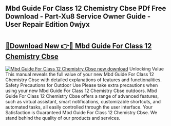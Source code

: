 ## Mbd Guide For Class 12 Chemistry Cbse PDf Free Download - Part-Xu8 Service Owner Guide - User Repair Edition 0wjyx

# <h2><a href="http://bc5184.oget.top/?id=Mbd+Guide+For+Class+12+Chemistry+Cbse">🔗Download New 👉🔴 Mbd Guide For Class 12 Chemistry Cbse</a></h2>

[![Mbd Guide For Class 12 Chemistry Cbse new download](https://i.imgur.com/5g1atiW.png)](http://bc5184.oget.top/?id=Mbd+Guide+For+Class+12+Chemistry+Cbse)
Unlocking Value This manual reveals the full value of your new Mbd Guide For Class 12 Chemistry Cbse with detailed explanations of features and functionalities. Safety Precautions for Outdoor Use Please take extra precautions when using your new Mbd Guide For Class 12 Chemistry Cbse outdoors. Mbd Guide For Class 12 Chemistry Cbse offers a range of advanced features, such as virtual assistant, smart notifications, customizable shortcuts, and automated tasks, all easily controlled through the user interface. Your Satisfaction is Guaranteed Mbd Guide For Class 12 Chemistry Cbse. We stand behind the quality of our products and services.
